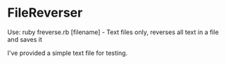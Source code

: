 # FileReverser
Use: ruby freverse.rb [filename]  - Text files only, reverses all text in a file and saves it

I've provided a simple text file for testing.
